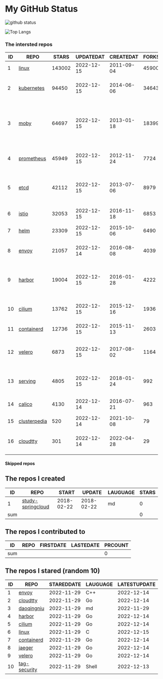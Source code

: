 # My GitHub Status

<img src="https://github-readme-stats-1.yihong0618.vercel.app/api?username=daoqingniu&show_icons=true&&&hide_title=true&count_private=true" alt="github status" />

![Top Langs](https://github-readme-stats-1.yihong0618.vercel.app/api/top-langs/?username=daoqingniu&layout=compact)

<!--START_SECTION:github_repos-->
### The intersted repos
| ID |                              REPO                               | STARS  | UPDATEDAT  | CREATEDAT  | FORKSCOUNT |                                              DESCRIPTIONS                                              |
|----|-----------------------------------------------------------------|--------|------------|------------|------------|--------------------------------------------------------------------------------------------------------|
|  1 | [linux](https://github.com/torvalds/linux)                      | 143002 | 2022-12-15 | 2011-09-04 |      45900 | Linux kernel source tree                                                                               |
|  2 | [kubernetes](https://github.com/kubernetes/kubernetes)          |  94450 | 2022-12-15 | 2014-06-06 |      34643 | Production-Grade Container Scheduling and Management                                                   |
|  3 | [moby](https://github.com/moby/moby)                            |  64697 | 2022-12-15 | 2013-01-18 |      18399 | Moby Project - a collaborative project for the container ecosystem to assemble container-based systems |
|  4 | [prometheus](https://github.com/prometheus/prometheus)          |  45949 | 2022-12-15 | 2012-11-24 |       7724 | The Prometheus monitoring system and time series database.                                             |
|  5 | [etcd](https://github.com/etcd-io/etcd)                         |  42112 | 2022-12-15 | 2013-07-06 |       8979 | Distributed reliable key-value store for the most critical data of a distributed system                |
|  6 | [istio](https://github.com/istio/istio)                         |  32053 | 2022-12-15 | 2016-11-18 |       6853 | Connect, secure, control, and observe services.                                                        |
|  7 | [helm](https://github.com/helm/helm)                            |  23309 | 2022-12-15 | 2015-10-06 |       6490 | The Kubernetes Package Manager                                                                         |
|  8 | [envoy](https://github.com/envoyproxy/envoy)                    |  21057 | 2022-12-14 | 2016-08-08 |       4039 | Cloud-native high-performance edge/middle/service proxy                                                |
|  9 | [harbor](https://github.com/goharbor/harbor)                    |  19004 | 2022-12-15 | 2016-01-28 |       4222 | An open source trusted cloud native registry project that stores, signs, and scans content.            |
| 10 | [cilium](https://github.com/cilium/cilium)                      |  13762 | 2022-12-15 | 2015-12-16 |       1936 | eBPF-based Networking, Security, and Observability                                                     |
| 11 | [containerd](https://github.com/containerd/containerd)          |  12736 | 2022-12-15 | 2015-11-13 |       2603 | An open and reliable container runtime                                                                 |
| 12 | [velero](https://github.com/vmware-tanzu/velero)                |   6873 | 2022-12-15 | 2017-08-02 |       1164 | Backup and migrate Kubernetes applications and their persistent volumes                                |
| 13 | [serving](https://github.com/knative/serving)                   |   4805 | 2022-12-15 | 2018-01-24 |        992 | Kubernetes-based, scale-to-zero, request-driven compute                                                |
| 14 | [calico](https://github.com/projectcalico/calico)               |   4130 | 2022-12-14 | 2016-07-21 |        963 | Cloud native networking and network security                                                           |
| 15 | [clusterpedia](https://github.com/clusterpedia-io/clusterpedia) |    520 | 2022-12-14 | 2021-10-08 |         79 | The Encyclopedia of Kubernetes clusters                                                                |
| 16 | [cloudtty](https://github.com/cloudtty/cloudtty)                |    301 | 2022-12-14 | 2022-04-28 |         29 | A Friendly Kubernetes CloudShell (Web Terminal) !                                                      |



#### Skipped repos
<!--END_SECTION:github_repos-->

<!--START_SECTION:my_github-->
## The repos I created
| ID  |                                 REPO                                 |   START    |   UPDATE   | LAUGUAGE | STARS |
|-----|----------------------------------------------------------------------|------------|------------|----------|-------|
|   1 | [study-springcloud](https://github.com/daoqingniu/study-springcloud) | 2018-02-22 | 2018-02-22 | md       |     0 |
| sum |                                                                      |            |            |          |     0 |

## The repos I contributed to
| ID  | REPO | FIRSTDATE | LASTEDATE | PRCOUNT |
|-----|------|-----------|-----------|---------|
| sum |      |           |           |       0 |

## The repos I stared (random 10)
| ID |                          REPO                          | STAREDDATE | LAUGUAGE | LATESTUPDATE |
|----|--------------------------------------------------------|------------|----------|--------------|
|  1 | [envoy](https://github.com/envoyproxy/envoy)           | 2022-11-29 | C++      | 2022-12-14   |
|  2 | [cloudtty](https://github.com/cloudtty/cloudtty)       | 2022-11-29 | Go       | 2022-12-14   |
|  3 | [daoqingniu](https://github.com/daoqingniu/daoqingniu) | 2022-11-29 | md       | 2022-11-29   |
|  4 | [harbor](https://github.com/goharbor/harbor)           | 2022-11-29 | Go       | 2022-12-14   |
|  5 | [cilium](https://github.com/cilium/cilium)             | 2022-11-29 | Go       | 2022-12-14   |
|  6 | [linux](https://github.com/torvalds/linux)             | 2022-11-29 | C        | 2022-12-15   |
|  7 | [containerd](https://github.com/containerd/containerd) | 2022-11-29 | Go       | 2022-12-14   |
|  8 | [jaeger](https://github.com/jaegertracing/jaeger)      | 2022-11-29 | Go       | 2022-12-14   |
|  9 | [velero](https://github.com/vmware-tanzu/velero)       | 2022-11-29 | Go       | 2022-12-14   |
| 10 | [tag-security](https://github.com/cncf/tag-security)   | 2022-11-29 | Shell    | 2022-12-13   |

<!--END_SECTION:my_github-->
